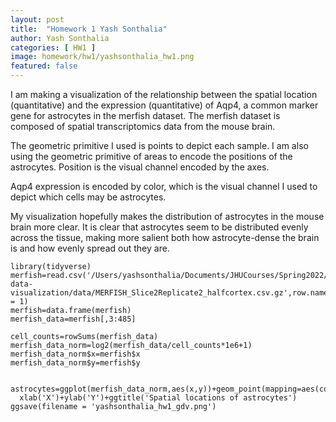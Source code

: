 ```yaml
---
layout: post
title:  "Homework 1 Yash Sonthalia"
author: Yash Sonthalia
categories: [ HW1 ]
image: homework/hw1/yashsonthalia_hw1.png
featured: false
---
```



I am making a visualization of the relationship between the spatial location (quantitative) and the expression (quantitative) of Aqp4, a common marker gene for astrocytes in the merfish dataset. The merfish dataset is composed of spatial transcriptomics data from the mouse brain. 

The geometric primitive I used is points to depict each sample. I am also using the geometric primitive of areas to encode the positions of the astrocytes. Position is the visual channel encoded by the axes. 

Aqp4 expression is encoded by color, which is the visual channel I used to depict which cells may be astrocytes. 

My visualization hopefully makes the distribution of astrocytes in the mouse brain more clear. It is clear that astrocytes seem to be distributed evenly across the tissue, making more salient both how astrocyte-dense the brain is and how evenly spread out they are.

```{r}
library(tidyverse)
merfish=read.csv('/Users/yashsonthalia/Documents/JHUCourses/Spring2022/genomic-data-visualization/data/MERFISH_Slice2Replicate2_halfcortex.csv.gz',row.names = 1)
merfish=data.frame(merfish)
merfish_data=merfish[,3:485]

cell_counts=rowSums(merfish_data)
merfish_data_norm=log2(merfish_data/cell_counts*1e6+1)
merfish_data_norm$x=merfish$x
merfish_data_norm$y=merfish$y


astrocytes=ggplot(merfish_data_norm,aes(x,y))+geom_point(mapping=aes(color=Aqp4),size=0.4)+
  xlab('X')+ylab('Y')+ggtitle('Spatial locations of astrocytes')
ggsave(filename = 'yashsonthalia_hw1_gdv.png')
```

